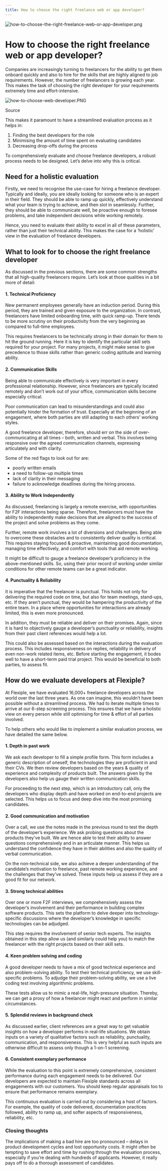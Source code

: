 ```yaml
---
title: How to choose the right freelance web or app developer?
---
```


![how-to-choose-the-right-freelance-web-or-app-developer.png](/assets/how-to-choose-the-right-freelance-web-or-app-developer.png)

# How to choose the right freelance web or app developer?

Companies are increasingly turning to freelancers for the ability to get them onboard quickly and also to hire for the skills that are highly aligned to job requirements. However, the number of freelancers is growing each year. This makes the task of choosing the right developer for your requirements extremely time and effort-intensive.

![how-to-choose-web-developer.PNG](/assets/introduction.png)

Source

This makes it paramount to have a streamlined evaluation process as it helps in:

1. Finding the best developers for the role
2. Minimising the amount of time spent on evaluating candidates
3. Decreasing drop-offs during the process

To comprehensively evaluate and choose freelance developers, a robust process needs to be designed. Let’s delve into why this is critical.

## Need for a holistic evaluation
Firstly, we need to recognise the use-case for hiring a freelance developer. Typically and ideally, you are ideally looking for someone who is an expert in their field. They should be able to ramp up quickly, effectively understand what your team is trying to achieve, and then slot in seamlessly. Further, they should be able to communicate well, be proactive enough to foresee problems, and take independent decisions while working remotely.

Hence, you need to evaluate their ability to excel in all of these parameters, rather than just their technical ability. This makes the case for a ‘holistic’ view in the evaluation of freelance developers.


## What to look for to choose the right freelance developer
As discussed in the previous sections, there are some common strengths that all high-quality freelancers require. Let’s look at those qualities in a bit more of detail:

#### 1. Technical Proficiency
New permanent employees generally have an induction period. During this period, they are trained and given exposure to the organization. In contrast, freelancers have limited onboarding time, with quick ramp-up. There tends to be more scrutiny on their productivity from the very beginning as compared to full-time employees.

This requires freelancers to be technically strong in their domain for them to hit the ground running. Here it is key to identify the particular skill sets required for your project. For many projects, it might make sense to give precedence to those skills rather than generic coding aptitude and learning ability.

#### 2. Communication Skills
Being able to communicate effectively is very important in every professional relationship. However, since freelancers are typically located remotely and don’t work out of your office, communication skills become especially critical.

Poor communication can lead to misunderstandings and could also potentially hinder the formation of trust. Especially at the beginning of an engagement, where both parties are still adapting to each others’ working styles.

A good freelance developer, therefore, should err on the side of over-communicating at all times – both, written and verbal. This involves being responsive over the agreed communication channels, expressing articulately and with clarity.

Some of the red flags to look out for are:
* poorly written emails
* a need to follow-up multiple times
* lack of clarity in their messaging
* failure to acknowledge deadlines during the hiring process.

#### 3. Ability to Work Independently
As discussed, freelancing is largely a remote exercise, with opportunities for F2F interactions being sparse. Therefore, freelancers must have the ability to independently make decisions that are aligned to the success of the project and solve problems as they come.

Further, remote work involves a lot of diversions and challenges. Being able to overcome these obstacles and to consistently deliver quality is critical. This requires staying focused & proactive, maintaining good documentation, managing time effectively, and comfort with tools that aid remote working.

It might be difficult to gauge a freelance developer’s proficiency in the above-mentioned skills. So, using their prior record of working under similar conditions for other remote teams can be a great indicator.

#### 4. Punctuality & Reliability
It is imperative that the freelancer is punctual. This holds not only for delivering the required code on time, but also for team meetings, stand-ups, etc. If they aren’t punctual, they would be hampering the productivity of the entire team. In a place where opportunities for interactions are already limited, this is even more pronounced.

In addition, they must be reliable and deliver on their promises. Again, since it is hard to objectively gauge a developer’s punctuality or reliability, insights from their past client references would help a lot.

This could also be assessed based on the interactions during the evaluation process. This includes responsiveness on replies, reliability in delivery of even non-work related items, etc. Before starting the engagement, it bodes well to have a short-term paid trial project. This would be beneficial to both parties, to assess fit.

## How do we evaluate developers at Flexiple?
At Flexiple, we have evaluated 16,000+ freelance developers across the world over the last three years. As one can imagine, this wouldn’t have been possible without a streamlined process. We had to iterate multiple times to arrive at our 6-step screening process. This ensures that we have a holistic view on every person while still optimising for time & effort of all parties involved.

To help others who would like to implement a similar evaluation process, we have detailed the same below.

#### 1. Depth in past work
We ask each developer to fill a simple profile form. This form includes a generic description of oneself, the technologies they are proficient in and their CVs. We then review developers based on the years & quality of experience and complexity of products built. The answers given by the developers also help us gauge their written communication skills.

For proceeding to the next step, which is an introductory call, only the developers who display depth and have worked on end-to-end projects are selected. This helps us to focus and deep dive into the most promising candidates.

#### 2. Good communication and motivation
Over a call, we use the notes made in the previous round to test the depth of the developer’s experience. We ask probing questions about the products they’ve built. We are hence able to test their ability to answer questions comprehensively and in an articulate manner. This helps us understand the confidence they have in their abilities and also the quality of verbal communication.

On the non-technical side, we also achieve a deeper understanding of the candidate’s motivation to freelance, past remote working experience, and the challenges that they’ve solved. These inputs help us assess if they are a good fit for our network.

#### 3. Strong technical abilities
Over one or more F2F interviews, we comprehensively assess the developer’s involvement and their performance in building complex software products. This sets the platform to delve deeper into technology-specific discussions where the developer’s knowledge in specific technologies can be adjudged.

This step requires the involvement of senior tech experts. The insights obtained in this step allow us (and similarly could help you) to match the freelancer with the right projects based on their skill sets.

#### 4. Keen problem solving and coding
A good developer needs to have a mix of good technical experience and also problem-solving ability. To test their technical proficiency, we use skill-specific problems. To adjudge their problem-solving ability, we use a live coding test involving algorithmic problems.

These tests allow us to mimic a real-life, high-pressure situation. Thereby, we can get a proxy of how a freelancer might react and perform in similar circumstances.

#### 5. Splendid reviews in background check
As discussed earlier, client references are a great way to get valuable insights on how a developer performs in real-life situations. We obtain inputs on a variety of qualitative factors such as reliability, punctuality, communication, and responsiveness. This is very helpful as such inputs are otherwise difficult to assess only though a 1-on-1 screening.

#### 6. Consistent exemplary performance
While the evaluation to this point is extremely comprehensive, consistent performance during each engagement needs to be delivered. Our developers are expected to maintain Flexiple standards across all engagements with our customers. You should keep regular appraisals too to ensure that performance remains exemplary.

This continuous evaluation is carried out by considering a host of factors. For example, the quality of code delivered, documentation practices followed, ability to ramp up, and softer aspects of responsiveness, reliability, etc.


### Closing thoughts
The implications of making a bad hire are too pronounced – delays in product development cycles and lost opportunity costs. It might often be tempting to save effort and time by rushing through the evaluation process, especially if you’re dealing with hundreds of applicants. However, it really pays off to do a thorough assessment of candidates.
